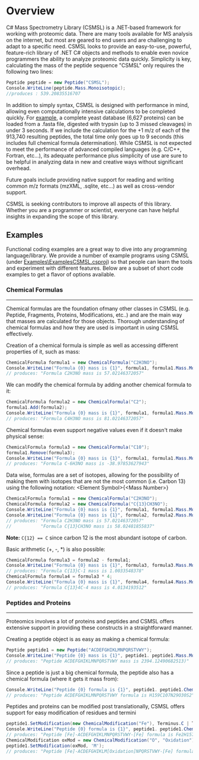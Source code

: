 # Overview
C\# Mass Spectrometry Library (CSMSL) is a .NET-based framework for working with proteomic data. There are many tools available for MS analysis on the internet, but most are geared to end users and are challenging to adapt to a specific need. CSMSL looks to provide an easy-to-use, powerful, feature-rich library of .NET C\# objects and methods to enable even novice programmers the ability to analyze proteomic data quickly. Simplicity is key, calculating the mass of the peptide sequence "CSMSL" only requires the following two lines:
```csharp
Peptide peptide = new Peptide("CSMSL");
Console.WriteLine(peptide.Mass.Monoisotopic);
//produces : 539.20835516707
```
In addition to simply syntax, CSMSL is designed with performance in mind, allowing even computationally intensive calculations to be completed quickly. For [example](https://github.com/dbaileychess/CSMSL/blob/master/Examples/ExampleTrypticDigest.cs), a complete yeast database (6,627 proteins) can be loaded from a .fasta file, digested with trypsin (up to 3 missed cleavages) in under 3 seconds. If we include the calculation for the +1 m/z of each of the 913,740 resulting peptides, the total time only goes up to 9 seconds (this includes full chemical formula determination). While CSMSL is not expected to meet the performance of advanced compiled languages (e.g. C/C++, Fortran, etc...), its adequate performance plus simplicity of use are sure to be helpful in analyzing data in new and creative ways without significant overhead.

Future goals include providing native support for reading and writing common m/z formats (mzXML, .sqlite, etc...) as well as cross-vendor support.

CSMSL is seeking contributors to improve all aspects of this library. Whether you are a programmer or scientist, everyone can have helpful insights in expanding the scope of this library.

## Examples
Functional coding examples are a great way to dive into any programming language/library. We provide a number of example programs using CSMSL (under [Examples\\ExamplesCSMSL.csproj](https://github.com/dbaileychess/CSMSL/tree/master/Examples)) so that people can learn the tools and experiment with different features. Below are a subset of short code examples to get a flavor of options available.

### Chemical Formulas
---------------------
Chemical formulas are the foundation ofmany other classes in CSMSL (e.g. Peptide, Fragments, Proteins, Modifications, etc..) and are the main way that masses are calculated for those objects. Thorough understanding of chemical formulas and how they are used is important in using CSMSL effectively. 

Creation of a chemical formula is simple as well as accessing different properties of it, such as mass:
```csharp
ChemicalFormula formula1 = new ChemicalFormula("C2H3NO");
Console.WriteLine("Formula {0} mass is {1}", formula1, formula1.Mass.Monoisotopic);
// produces: "Formula C2H3NO mass is 57.02146372057"
```
We can modify the chemical formula by adding another chemical formula to it:
```csharp
ChemicalFormula formula2 = new ChemicalFormula("C2");
formula1.Add(formula2);
Console.WriteLine("Formula {0} mass is {1}", formula1, formula1.Mass.Monoisotopic);
// produces: "Formula C4H3NO mass is 81.02146372057"
```
Chemical formulas even support negative values even if it doesn't make physical sense:
```csharp
ChemicalFormula formula3 = new ChemicalFormula("C10");
formula1.Remove(formula3);
Console.WriteLine("Formula {0} mass is {1}", formula1, formula1.Mass.Monoisotopic);
// produces: "Formula C-6H3NO mass is -38.97853627943"
```
Data wise, formulas are a set of isotopes, allowing for the possibility of making them with isotopes that are not the most common (i.e. Carbon 13) using the following notation: \<Element Symbol\>{\<Mass Number\>}
```csharp
ChemicalFormula formula1 = new ChemicalFormula("C2H3NO");
ChemicalFormula formula2 = new ChemicalFormula("C{13}CH3NO");
Console.WriteLine("Formula {0} mass is {1}", formula1, formula1.Mass.Monoisotopic);
Console.WriteLine("Formula {0} mass is {1}", formula2, formula2.Mass.Monoisotopic);
// produces: "Formula C2H3NO mass is 57.02146372057"
//           "Formula C{13}CH3NO mass is 58.02481855837"
```
**Note:** `C{12} == C` since carbon 12 is the most abundant isotope of carbon.

Basic arithmetic (+, -, *) is also possible:
```csharp
ChemicalFormula formula3 = formula2 - formula1;
Console.WriteLine("Formula {0} mass is {1}", formula3, formula3.Mass.Monoisotopic);
// produces: "Formula C{13}C-1 mass is 1.0033548378"
ChemicalFormula formula4 = formula3 * 4;
Console.WriteLine("Formula {0} mass is {1}", formula4, formula4.Mass.Monoisotopic);
// produces: "Formula C{13}4C-4 mass is 4.0134193512"
```

### Peptides and Proteins
---------------------
Proteomics involves a lot of proteins and peptides and CSMSL offers extensive support in providing these constructs in a straightforward manner. 

Creating a peptide object is as easy as making a chemical formula:
```csharp
Peptide peptide1 = new Peptide("ACDEFGHIKLMNPQRSTVWY");
Console.WriteLine("Peptide {0} mass is {1}", peptide1. peptide1.Mass.Monoisotopic);
// produces: "Peptide ACDEFGHIKLMNPQRSTVWY mass is 2394.12490682513)"
```
Since a peptide is just a big chemical formula, the peptide also has a chemical formula (where it gets it mass from):
```csharp
Console.WriteLine("Peptide {0} formula is {1}", peptide1. peptide1.ChemicalFormula);
// produces: "Peptide ACDEFGHIKLMNPQRSTVWY formula is H159C107N29O30S2"
```
Peptides and proteins can be modified post translationally, CSMSL offers support for easy modification of residues and termini
```csharp
peptide1.SetModification(new ChemicalModification("Fe"), Terminus.C | Terminus.N);
Console.WriteLine("Peptide {0} formula is {1}", peptide1. peptide1.ChemicalFormula);
// produces: "Peptide [Fe]-ACDEFGHIKLMNPQRSTVWY-[Fe] formula is Fe2H157C107N29O29S2"
ChemicalModification oxMod = new ChemicalModification("O", "Oxidation");
peptide1.SetModification(oxMod, 'M');
// produces: "Peptide [Fe]-ACDEFGHIKLM[Oxidation]NPQRSTVWY-[Fe] formula is Fe2H159C107N29O30S2"
```

